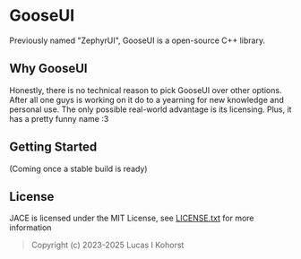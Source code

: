 # GooseUI

Previously named "ZephyrUI", GooseUI is a open-source C++ library. 

## Why GooseUI
Honestly, there is no technical reason to pick GooseUI over other options. After all one guys is working on it do to a yearning for new knowledge and personal use. The only possible real-world advantage is its licensing. Plus, it has a pretty funny name :3

## Getting Started
(Coming once a stable build is ready)

## License
JACE is licensed under the MIT License, see [LICENSE.txt](https://github.com/Hedge239/GooseUI/blob/main/LICENSE.txt) for more information
> Copyright (c) 2023-2025 Lucas I Kohorst

